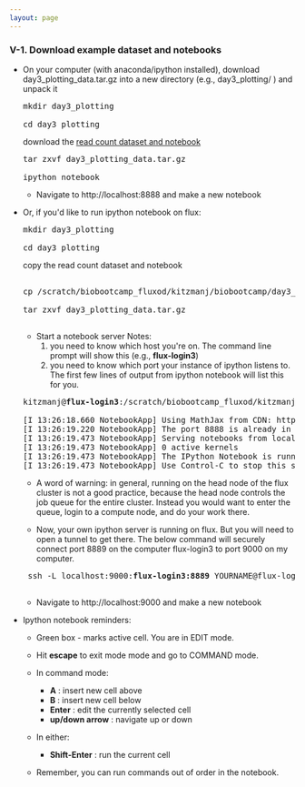 ```yaml
---
layout: page
---
```


### V-1. Download example dataset and notebooks

- On your computer (with anaconda/ipython installed), download day3_plotting_data.tar.gz into a new directory (e.g., day3_plotting/ ) and unpack it
  
  <pre>
  mkdir day3_plotting

  cd day3_plotting
  </pre>

  download the [read count dataset and notebook](../class-material/day3_plotting_data.tar.gz)

  <pre>
  tar zxvf day3_plotting_data.tar.gz

  ipython notebook
  </pre>

  - Navigate to http://localhost:8888 and make a new notebook


- Or, if you'd like to run ipython notebook on flux:
  
  <pre>
  mkdir day3_plotting

  cd day3_plotting
  </pre>

  copy the read count dataset and notebook

  <pre>

  cp /scratch/biobootcamp_fluxod/kitzmanj/biobootcamp/day3_plotting_data.tar.gz ./

  tar zxvf day3_plotting_data.tar.gz

  </pre>

  - Start a notebook server 
  Notes:
    1. you need to know which host you're on.   The command line prompt will show this (e.g., <B>flux-login3</B>)
    2. you need to know which port your instance of ipython listens to.  The first few lines of output from ipython notebook will list this for you.

  <pre>
  kitzmanj@<b>flux-login3</b>:/scratch/biobootcamp_fluxod/kitzmanj/biobootcamp$ ipython notebook --ip=<B>flux-login3</b> --no-browser

  [I 13:26:18.660 NotebookApp] Using MathJax from CDN: https://cdn.mathjax.org/mathjax/latest/MathJax.js
  [I 13:26:19.220 NotebookApp] The port 8888 is already in use, trying another random port.
  [I 13:26:19.473 NotebookApp] Serving notebooks from local directory: /scratch/biobootcamp_fluxod/kitzmanj
  [I 13:26:19.473 NotebookApp] 0 active kernels
  [I 13:26:19.473 NotebookApp] The IPython Notebook is running at: http://flux-login3:<b>8889</b>/
  [I 13:26:19.473 NotebookApp] Use Control-C to stop this server and shut down all kernels (twice to skip confirmation).
  </pre>

  - A word of warning: in general, running on the head node of the flux cluster is not a good practice, because the head node controls the job queue for the entire cluster. Instead you would want to enter the queue, login to a compute node, and do your work there.

  - Now, your own ipython server is running on flux.  But you will need to open a tunnel to get there.  The below command will securely connect port 8889 on the computer flux-login3 to port 9000 on my computer. 

   <pre>
   ssh -L localhost:9000:<b>flux-login3:8889</b> YOURNAME@flux-login.engin.umich.edu
   </pre>


  - Navigate to http://localhost:9000 and make a new notebook

- Ipython notebook reminders:

  - Green box  - marks active cell. You are in EDIT mode.
  - Hit **escape** to exit mode mode and go to COMMAND mode.
  - In command mode:
    - **A** : insert new cell above
    - **B** : insert new cell below
    - **Enter** : edit the currently selected cell
    - **up/down arrow** : navigate up or down
  - In either:
    - **Shift-Enter** : run the current cell

  - Remember, you can run commands out of order in the notebook.


